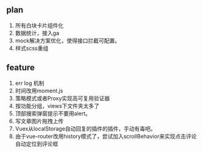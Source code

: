 ## plan
1. 所有白块卡片组件化
2. 数据统计，接入ga
3. mock解决方案优化，使得接口拦截可配置。
4. 样式scss重组
## feature
1. err log 机制
2. 时间改用moment.js
3. 策略模式或者Proxy实现高可复用验证器
4. 按功能分组，views下文件夹太多了
5. 顶部搜索弹窗提示不要用alert。
6. 写文章图片拖拽上传
7. Vuex从localStorage自动回复的插件的插件，手动有毒吧。
8. 由于vue-router改用history模式了，尝试加入scrollBehavior来实现点击评论自动定位到评论框
